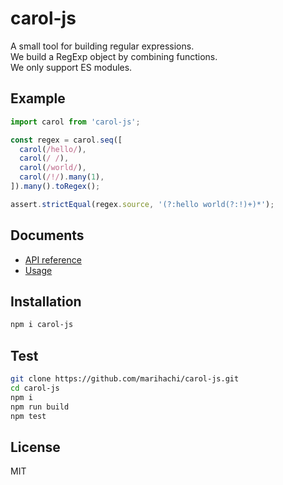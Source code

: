 # carol-js
A small tool for building regular expressions.  
We build a RegExp object by combining functions.  
We only support ES modules.  

## Example
```js
import carol from 'carol-js';

const regex = carol.seq([
  carol(/hello/),
  carol(/ /),
  carol(/world/),
  carol(/!/).many(1),
]).many().toRegex();

assert.strictEqual(regex.source, '(?:hello world(?:!)+)*');
```

## Documents
- [API reference](https://github.com/marihachi/carol-js/blob/4d3fe1c96bc0a05327be6a98a2204f4150098973/doc/api.md)
- [Usage](https://github.com/marihachi/carol-js/blob/4d3fe1c96bc0a05327be6a98a2204f4150098973/doc/usage.md)

## Installation
```sh
npm i carol-js
```

## Test
```sh
git clone https://github.com/marihachi/carol-js.git
cd carol-js
npm i
npm run build
npm test
```

## License
MIT

